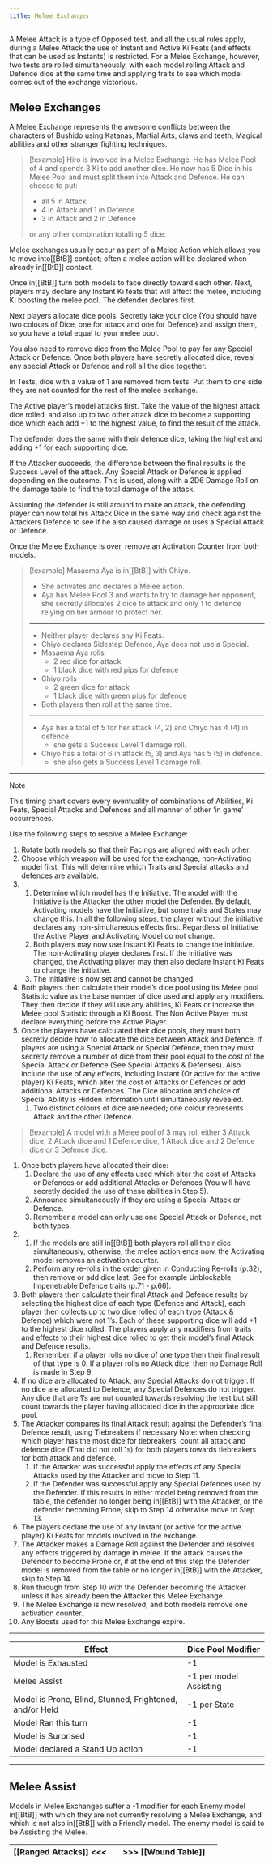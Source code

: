 ```yaml
---
title: Melee Exchanges
---
```

A Melee Attack is a type of Opposed test, and all the usual rules apply, during a Melee Attack the use of Instant and Active Ki Feats (and effects that can be used as Instants) is restricted. For a Melee Exchange, however, two tests are rolled simultaneously, with each model rolling Attack and Defence dice at the same time and applying traits to see which model comes out of the exchange victorious.
## Melee Exchanges
A Melee Exchange represents the awesome conflicts between the characters of Bushido using Katanas, Martial Arts, claws and teeth, Magical abilities and other stranger fighting techniques.

> [!example]
> Hiro is involved in a Melee Exchange.
> He has Melee Pool of 4 and spends 3 Ki to add another dice.
> He now has 5 Dice in his Melee Pool and must split them into Attack and Defence.
> He can choose to put:
> - all 5 in Attack
> - 4 in Attack and 1 in Defence
> - 3 in Attack and 2 in Defence
> 
> or any other combination totalling 5 dice.

Melee exchanges usually occur as part of a Melee Action which allows you to move into[[BtB]] contact; often a melee action will be declared when already in[[BtB]] contact.

Once in[[BtB]] turn both models to face directly toward each other.
Next, players may declare any Instant Ki feats that will affect the melee, including Ki boosting the melee pool. The defender declares first.

Next players allocate dice pools. Secretly take your dice (You should have two colours of Dice, one for attack and one for Defence) and assign them, so you have a total equal to your melee pool.

You also need to remove dice from the Melee Pool to pay for any Special Attack or Defence.
Once both players have secretly allocated dice, reveal any special Attack or Defence and roll all the dice together.

In Tests, dice with a value of 1 are removed from tests. Put them to one side they are not counted for the rest of the melee exchange.

The Active player’s model attacks first. Take the value of the highest attack dice rolled, and also up to two other attack dice to become a supporting dice which each add +1 to the highest value, to find the result of the attack.

The defender does the same with their defence dice, taking the highest and adding +1 for each supporting dice.

If the Attacker succeeds, the difference between the final results is the Success Level of the attack. Any Special Attack or Defence is applied depending on the outcome.
This is used, along with a 2D6 Damage Roll on the damage table to find the total damage of the attack.

Assuming the defender is still around to make an attack, the defending player can now total his Attack Dice in the same way and check against the Attackers Defence to see if he also caused damage or uses a Special Attack or Defence.

Once the Melee Exchange is over, remove an Activation Counter from both models.

> [!example]
> Masaema Aya is in[[BtB]] with Chiyo.
> - She activates and declares a Melee action.
> - Aya has Melee Pool 3 and wants to try to damage her opponent, she secretly allocates 2 dice to attack and only 1 to defence relying on her armour to protect her.
> ---
> - Neither player declares any Ki Feats.
> - Chiyo declares Sidestep Defence, Aya does not use a Special.
> - Masaema Aya rolls
> 	- 2 red dice for attack
> 	- 1 black dice with red pips for defence
> - Chiyo rolls
> 	- 2 green dice for attack
> 	- 1 black dice with green pips for defence
> - Both players then roll at the same time.
> ---
> - Aya has a total of 5 for her attack (4, 2) and Chiyo has 4 (4) in defence.
> 	- she gets a Success Level 1 damage roll.
> - Chiyo has a total of 6 in attack (5, 3) and Aya has 5 (5) in defence.
> 	- she also gets a Success Level 1 damage roll.

---

> [!NOTE]
> This timing chart covers every eventuality of combinations of Abilities, Ki Feats, Special Attacks and Defences and all manner of other ‘in game’ occurrences.

Use the following steps to resolve a Melee Exchange:

1. Rotate both models so that their Facings are aligned with each other.
2. Choose which weapon will be used for the exchange, non-Activating model first. This will determine which Traits and Special attacks and defences are available.
3. 
	1. Determine which model has the Initiative.
	   The model with the Initiative is the Attacker the other model the Defender.
	   By default, Activating models have the Initiative, but some traits and States may change this.
	   In all the following steps, the player without the initiative declares any non-simultaneous effects first.
	   Regardless of Initiative the Active Player and Activating Model do not change.
	2. Both players may now use Instant Ki Feats to change the initiative. The non-Activating player declares first. If the initiative was changed, the Activating player may then also declare Instant Ki Feats to change the initiative.
	3. The initiative is now set and cannot be changed.
4. Both players then calculate their model’s dice pool using its Melee pool Statistic value as the base number of dice used and apply any modifiers. They then decide if they will use any abilities, Ki Feats or increase the Melee pool Statistic through a Ki Boost. The Non Active Player must declare everything before the Active Player.
5. Once the players have calculated their dice pools, they must both secretly decide how to allocate the dice between Attack and Defence. If players are using a Special Attack or Special Defence, then they must secretly remove a number of dice from their pool equal to the cost of the Special Attack or Defence (See Special Attacks & Defenses). Also include the use of any effects, including Instant (Or active for the active player) Ki Feats, which alter the cost of Attacks or Defences or add additional Attacks or Defences. The Dice allocation and choice of Special Ability is Hidden Information until simultaneously revealed.
	1. Two distinct colours of dice are needed; one colour represents Attack and the other Defence. 

> [!example]
> A model with a Melee pool of 3 may roll either 3 Attack dice, 2 Attack dice and 1 Defence dice, 1 Attack dice and 2 Defence dice or 3 Defence dice.

1. Once both players have allocated their dice:
	1. Declare the use of any effects used which alter the cost of Attacks or Defences or add additional Attacks or Defences (You will have secretly decided the use of these abilities in Step 5).
	2. Announce simultaneously if they are using a Special Attack or Defence.
	3. Remember a model can only use one Special Attack or Defence, not both types.
2. 
	1. If the models are still in[[BtB]] both players roll all their dice simultaneously; otherwise, the melee action ends now, the Activating model removes an activation counter.
	2. Perform any re-rolls in the order given in Conducting Re-rolls (p.32), then remove or add dice last. See for example Unblockable, Impenetrable Defence traits (p.71 - p.66).
3. Both players then calculate their final Attack and Defence results by selecting the highest dice of each type (Defence and Attack), each player then collects up to two dice rolled of each type (Attack & Defence) which were not 1’s. Each of these supporting dice will add +1 to the highest dice rolled. The players apply any modifiers from traits and effects to their highest dice rolled to get their model’s final Attack and Defence results.
	1. Remember, if a player rolls no dice of one type then their final result of that type is 0. If a player rolls no Attack dice, then no Damage Roll is made in Step 9.
4. If no dice are allocated to Attack, any Special Attacks do not trigger. If no dice are allocated to Defence, any Special Defences do not trigger. Any dice that are 1’s are not counted towards resolving the test but still count towards the player having allocated dice in the appropriate dice pool.
5. The Attacker compares its final Attack result against the Defender’s final Defence result, using Tiebreakers if necessary Note: when checking which player has the most dice for tiebreakers, count all attack and defence dice (That did not roll 1s) for both players towards tiebreakers for both attack and defence.
	1. If the Attacker was successful apply the effects of any Special Attacks used by the Attacker and move to Step 11.
	2. If the Defender was successful apply any Special Defences used by the Defender. If this results in either model being removed from the table, the defender no longer being in[[BtB]] with the Attacker, or the defender becoming Prone, skip to Step 14 otherwise move to Step 13.
11.	The players declare the use of any Instant (or active for the active player) Ki Feats for models involved in the exchange.
12.	The Attacker makes a Damage Roll against the Defender and resolves any effects triggered by damage in melee. If the attack causes the Defender to become Prone or, if at the end of this step the Defender model is removed from the table or no longer in[[BtB]] with the Attacker, skip to Step 14.
13.	Run through from Step 10 with the Defender becoming the Attacker unless it has already been the Attacker this Melee Exchange.
14.	The Melee Exchange is now resolved, and both models remove one activation counter.
15.	Any Boosts used for this Melee Exchange expire.

---

<span class="headedtable">

| Effect                                                  | Dice Pool Modifier     |
| ------------------------------------------------------- | ---------------------- |
| Model is Exhausted                                      | -1                     |
| Melee Assist                                            | -1 per model Assisting |
| Model is Prone, Blind, Stunned, Frightened, and/or Held | -1 per State           |
| Model Ran this turn                                     | -1                     |
| Model is Surprised                                      | -1                     |
| Model declared a Stand Up action                        | -1                     |

</span>

---
## Melee Assist
Models in Melee Exchanges suffer a -1 modifier for each Enemy model in[[BtB]] with which they are not currently resolving a Melee Exchange, and which is not also in[[BtB]] with a Friendly model.
The enemy model is said to be Assisting the Melee.

| [[Ranged Attacks]] <<< |     | >>> [[Wound Table]] |     |
| ---------------------- | --- | ------------------- | --- |
